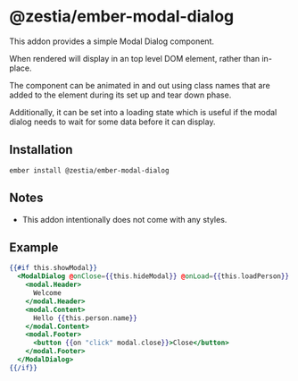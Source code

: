 # @zestia/ember-modal-dialog

This addon provides a simple Modal Dialog component.

When rendered will display in an top level DOM element, rather than in-place.

The component can be animated in and out using class names that are added to the element during its set up and tear down phase.

Additionally, it can be set into a loading state which is useful if the modal dialog needs to wait for some data before it can display.

## Installation

```
ember install @zestia/ember-modal-dialog
```

## Notes

- This addon intentionally does not come with any styles.

## Example

```handlebars
{{#if this.showModal}}
  <ModalDialog @onClose={{this.hideModal}} @onLoad={{this.loadPerson}} as |modal|>
    <modal.Header>
      Welcome
    </modal.Header>
    <modal.Content>
      Hello {{this.person.name}}
    </modal.Content>
    <modal.Footer>
      <button {{on "click" modal.close}}>Close</button>
    </modal.Footer>
  </ModalDialog>
{{/if}}
```
